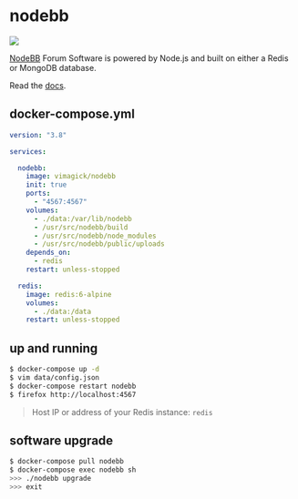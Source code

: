 nodebb
======

![](https://badge.imagelayers.io/vimagick/nodebb:latest.svg)

[NodeBB][1] Forum Software is powered by Node.js and built on either a Redis or MongoDB database.

Read the [docs][2].

## docker-compose.yml

```yaml
version: "3.8"

services:

  nodebb:
    image: vimagick/nodebb
    init: true
    ports:
      - "4567:4567"
    volumes:
      - ./data:/var/lib/nodebb
      - /usr/src/nodebb/build
      - /usr/src/nodebb/node_modules
      - /usr/src/nodebb/public/uploads
    depends_on:
      - redis
    restart: unless-stopped

  redis:
    image: redis:6-alpine
    volumes:
      - ./data:/data
    restart: unless-stopped
```

## up and running

```bash
$ docker-compose up -d
$ vim data/config.json
$ docker-compose restart nodebb
$ firefox http://localhost:4567
```

> Host IP or address of your Redis instance: `redis`

## software upgrade

```bash
$ docker-compose pull nodebb
$ docker-compose exec nodebb sh
>>> ./nodebb upgrade
>>> exit
```

[1]: https://nodebb.org/
[2]: https://docs.nodebb.org/
